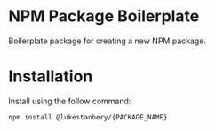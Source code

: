 # NPM Package Boilerplate
Boilerplate package for creating a new NPM package.

# Installation
Install using the follow command:

```
npm install @lukestanbery/{PACKAGE_NAME}
```